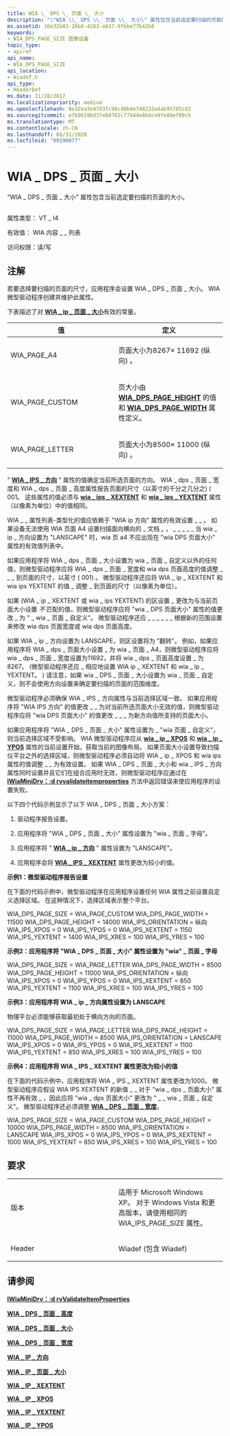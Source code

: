 ```yaml
---
title: WIA \_ DPS \_ 页面 \_ 大小
description: "\"WIA \\_ DPS \\_ 页面 \\_ 大小\" 属性包含当前选定要扫描的页面的大小。"
ms.assetid: 16e32b83-26b8-4283-a937-9fbbe77b42b8
keywords:
- WIA_DPS_PAGE_SIZE 图像设备
topic_type:
- apiref
api_name:
- WIA_DPS_PAGE_SIZE
api_location:
- Wiadef.h
api_type:
- HeaderDef
ms.date: 11/28/2017
ms.localizationpriority: medium
ms.openlocfilehash: 0e32ea3e47d3fc96c40bde748233a4ab95785c82
ms.sourcegitcommit: e769619bd37e04762c77444e8b4ce9fe86ef09cb
ms.translationtype: MT
ms.contentlocale: zh-CN
ms.lasthandoff: 08/31/2020
ms.locfileid: "89190077"
---
```

# <a name="wia_dps_page_size"></a>WIA \_ DPS \_ 页面 \_ 大小


"WIA \_ DPS \_ 页面 \_ 大小" 属性包含当前选定要扫描的页面的大小。

## <span id="ddk_wia_dps_page_size_si"></span><span id="DDK_WIA_DPS_PAGE_SIZE_SI"></span>


属性类型： VT \_ I4

有效值： WIA 内容 \_ \_ 列表

访问权限：读/写

<a name="remarks"></a>注解
-------

若要选择要扫描的页面的尺寸，应用程序会设置 WIA \_ DPS \_ 页面 \_ 大小。 WIA 微型驱动程序创建并维护此属性。

下表描述了对 [**WIA \_ ip \_ 页面 \_ 大小**](wia-ips-page-size.md)有效的常量。

<table>
<colgroup>
<col width="50%" />
<col width="50%" />
</colgroup>
<thead>
<tr class="header">
<th>值</th>
<th>定义</th>
</tr>
</thead>
<tbody>
<tr class="odd">
<td><p>WIA_PAGE_A4</p></td>
<td><p>页面大小为8267× 11692 (纵向) 。</p></td>
</tr>
<tr class="even">
<td><p>WIA_PAGE_CUSTOM</p></td>
<td><p>页大小由 <a href="wia-dps-page-height.md" data-raw-source="[&lt;strong&gt;WIA_DPS_PAGE_HEIGHT&lt;/strong&gt;](wia-dps-page-height.md)"><strong>WIA_DPS_PAGE_HEIGHT</strong></a> 的值和 <a href="wia-dps-page-width.md" data-raw-source="[&lt;strong&gt;WIA_DPS_PAGE_WIDTH&lt;/strong&gt;](wia-dps-page-width.md)"><strong>WIA_DPS_PAGE_WIDTH</strong></a> 属性定义。</p></td>
</tr>
<tr class="odd">
<td><p>WIA_PAGE_LETTER</p></td>
<td><p>页面大小为8500× 11000 (纵向) 。</p></td>
</tr>
</tbody>
</table>

 

" [**WIA \_ IPS \_ 方向**](wia-ips-orientation.md) " 属性的值确定当前所选页面的方向。 WIA \_ dps \_ 页面 \_ 宽度和 WIA \_ dps \_ 页面 \_ 高度属性报告页面的尺寸（以英寸的千分之几分之)  ( 001。 这些属性的值必须与 [**wia \_ ips \_ XEXTENT**](wia-ips-xextent.md) 和 [**wia \_ ips \_ YEXTENT**](wia-ips-yextent.md) 属性（以像素为单位）中的值相同。

WIA \_ \_ 属性列表-类型化的值应依赖于 "WIA ip 方向" 属性的有效设置 \_ \_ 。 如果设备无法使用 WIA 页面 A4 设置扫描面向横向的 \_ 文档 \_ ， \_ \_ \_ \_ \_ 当 wia \_ ip \_ 方向设置为 "LANSCAPE" 时，wia 页 a4 不应出现在 "wia DPS 页面大小" 属性的有效值列表中。

如果应用程序将 WIA \_ dps \_ 页面 \_ 大小设置为 wia \_ 页面 \_ 自定义以外的任何值，则微型驱动程序应将 WIA \_ dps \_ 页面 \_ 宽度和 wia dps 页面高度的值调整 \_ \_ \_ 到页面的尺寸，以英寸 ( 001) 。 微型驱动程序还应将 WIA \_ ip \_ XEXTENT 和 wia ips YEXTENT 的值 \_ 调整 \_ 到页面的尺寸（以像素为单位）。

如果 (WIA \_ ip \_ XEXTENT 或 wia \_ ips YEXTENT) 的区设置 \_ 更改为与当前页面大小设置 *不* 匹配的值，则微型驱动程序应将 "wia \_ DPS 页面大小" 属性的值更改 \_ 为 " \_ wia \_ 页面 \_ 自定义"。 微型驱动程序还应 \_ \_ \_ \_ \_ \_ 根据新的范围设置来修改 wia dps 页面宽度或 wia dps 页面高度。

如果 WIA \_ ip \_ 方向设置为 LANSCAPE，则区设置将为 "翻转"。 例如，如果应用程序将 WIA \_ dps \_ 页面大小设置 \_ 为 wia \_ 页面 \_ A4，则微型驱动程序应将 wia \_ dps \_ 页面 \_ 宽度设置为11692，并将 wia \_ dps \_ 页面高度设置 \_ 为8267。  (微型驱动程序还应 \_ 相应地设置 WIA ip \_ XEXTENT 和 wia \_ ip \_ YEXTENT。 ) 请注意，如果 wia \_ DPS \_ 页面 \_ 大小设置为 wia \_ 页面 \_ 自定义，则不会使用方向设置来确定要扫描的页面的范围维度。

微型驱动程序必须确保 WIA \_ IPS \_ 方向属性与当前选择区域一致。 如果应用程序将 "WIA IPS 方向" 的值更改 \_ \_ 为对当前所选页面大小无效的值，则微型驱动程序应将 "wia DPS 页面大小" 的值更改 \_ \_ \_ 为新方向值所支持的页面大小。

如果应用程序将 "WIA \_ DPS \_ 页面 \_ 大小" 属性设置为 \_ "wia 页面 \_ 自定义"，则当前选择区域不受影响。 WIA 微型驱动程序应从 [**wia \_ ip \_ XPOS**](wia-ips-xpos.md) 和 [**wia \_ ip \_ YPOS**](wia-ips-ypos.md) 属性的当前设置开始，获取当前的图像布局。 如果页面大小设置导致扫描仪平台之外的选择区域，则微型驱动程序必须自动将 WIA \_ ip \_ XPOS 和 wia ips 属性的值调整 \_ \_ 为有效设置。 如果 WIA \_ DPS \_ 页面 \_ 大小和 wia \_ IPS \_ 方向属性同时设置并且它们在组合应用时无效，则微型驱动程序应通过在 [**IWiaMiniDrv：:d rvvalidateitemproperties**](/windows-hardware/drivers/ddi/wiamindr_lh/nf-wiamindr_lh-iwiaminidrv-drvvalidateitemproperties) 方法中返回错误来使应用程序的设置失败。

以下四个代码示例显示了以下 WIA \_ DPS \_ 页面 \_ 大小方案：

1.  驱动程序报告设置。

2.  应用程序将 "WIA \_ DPS \_ 页面 \_ 大小" 属性设置为 "wia \_ 页面 \_ 字母"。

3.  应用程序将 " [**WIA \_ ip \_ 方向**](wia-ips-orientation.md) " 属性设置为 "LANSCAPE"。

4.  应用程序会将 [**WIA \_ IPS \_ XEXTENT**](wia-ips-xextent.md) 属性更改为较小的值。

**示例1：微型驱动程序报告设置**

在下面的代码示例中，微型驱动程序在应用程序设置任何 WIA 属性之前设置自定义选择区域。 在这种情况下，选择区域表示整个平台。

WIA_DPS_PAGE_SIZE = WIA_PAGE_CUSTOM WIA_DPS_PAGE_WIDTH = 11500 WIA_DPS_PAGE_HEIGHT = 14000 WIA_IPS_ORIENTATION = 纵向 WIA_IPS_XPOS = 0 WIA_IPS_YPOS = 0 WIA_IPS_XEXTENT = 1150 WIA_IPS_YEXTENT = 1400 WIA_IPS_XRES = 100 WIA_IPS_YRES = 100

**示例2：应用程序将 "WIA \_ DPS \_ 页面 \_ 大小" 属性设置为 "wia" \_ 页面 \_ 字母**

WIA_DPS_PAGE_SIZE = WIA_PAGE_LETTER WIA_DPS_PAGE_WIDTH = 8500 WIA_DPS_PAGE_HEIGHT = 11000 WIA_IPS_ORIENTATION = 纵向 WIA_IPS_XPOS = 0 WIA_IPS_YPOS = 0 WIA_IPS_XEXTENT = 850 WIA_IPS_YEXTENT = 1100 WIA_IPS_XRES = 100 WIA_IPS_YRES = 100

**示例3：应用程序将 WIA \_ ip \_ 方向属性设置为 LANSCAPE**

物理平台必须能够获取最初处于横向方向的页面。

WIA_DPS_PAGE_SIZE = WIA_PAGE_LETTER WIA_DPS_PAGE_HEIGHT = 11000 WIA_DPS_PAGE_WIDTH = 8500 WIA_IPS_ORIENTATION = LANSCAPE WIA_IPS_XPOS = 0 WIA_IPS_YPOS = 0 WIA_IPS_XEXTENT = 1100 WIA_IPS_YEXTENT = 850 WIA_IPS_XRES = 100 WIA_IPS_YRES = 100

**示例4：应用程序将 WIA \_ IPS \_ XEXTENT 属性更改为较小的值**

在下面的代码示例中，应用程序将 WIA \_ IPS \_ XEXTENT 属性更改为1000。 微型驱动程序应假设 WIA IPS XEXTENT 的新值 \_ \_ 对于 "wia \_ dps \_ 页面大小" 属性不再有效 \_ ，因此应将 "wia \_ dps 页面大小" 更改为 " \_ \_ wia \_ 页面 \_ 自定义"。 微型驱动程序还必须调整 [**WIA \_ DPS \_ 页面 \_ 宽度**](wia-dps-page-width.md)。

WIA_DPS_PAGE_SIZE = WIA_PAGE_CUSTOM WIA_DPS_PAGE_HEIGHT = 10000 WIA_DPS_PAGE_WIDTH = 8500 WIA_IPS_ORIENTATION = LANSCAPE WIA_IPS_XPOS = 0 WIA_IPS_YPOS = 0 WIA_IPS_XEXTENT = 1000 WIA_IPS_YEXTENT = 850 WIA_IPS_XRES = 100 WIA_IPS_YRES = 100

<a name="requirements"></a>要求
------------

<table>
<colgroup>
<col width="50%" />
<col width="50%" />
</colgroup>
<tbody>
<tr class="odd">
<td><p>版本</p></td>
<td><p>适用于 Microsoft Windows XP。 对于 Windows Vista 和更高版本，请使用相同的 WIA_IPS_PAGE_SIZE 属性。</p></td>
</tr>
<tr class="even">
<td><p>Header</p></td>
<td>Wiadef (包含 Wiadef) </td>
</tr>
</tbody>
</table>

## <a name="see-also"></a>请参阅

[**IWiaMiniDrv：:d rvValidateItemProperties**](/windows-hardware/drivers/ddi/wiamindr_lh/nf-wiamindr_lh-iwiaminidrv-drvvalidateitemproperties)

[**WIA \_ DPS \_ 页面 \_ 高度**](wia-dps-page-height.md)

[**WIA \_ DPS \_ 页面 \_ 大小**](wia-dps-page-size.md)

[**WIA \_ DPS \_ 页面 \_ 宽度**](wia-dps-page-width.md)

[**WIA \_ IP \_ 方向**](wia-ips-orientation.md)

[**WIA \_ IP \_ 页面 \_ 大小**](wia-ips-page-size.md)

[**WIA \_ IP \_ XEXTENT**](wia-ips-xextent.md)

[**WIA \_ IP \_ XPOS**](wia-ips-xpos.md)

[**WIA \_ IP \_ YEXTENT**](wia-ips-yextent.md)

[**WIA \_ IP \_ YPOS**](wia-ips-ypos.md)